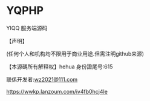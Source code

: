# YQPHP
YIQQ 服务端源码



【声明】

(任何个人和机构均不限用于商业用途.但需注明github来源)

【本源碼所有解释权】hehua  身份證尾号:615

联係开发者:wz2021@111.com






https://wwkp.lanzoum.com/iv4fb0hcj4le

